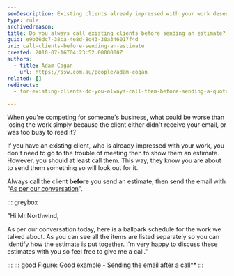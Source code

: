 ```yaml
---
seoDescription: Existing clients already impressed with your work deserve a personalized touch before sending estimates, ensuring they receive and review them promptly.
type: rule
archivedreason:
title: Do you always call existing clients before sending an estimate?
guid: e9b36dc7-38ca-4e8d-8d43-30a346017f4d
uri: call-clients-before-sending-an-estimate
created: 2010-07-16T04:23:52.0000000Z
authors:
  - title: Adam Cogan
    url: https://ssw.com.au/people/adam-cogan
related: []
redirects:
  - for-existing-clients-do-you-always-call-them-before-sending-a-quote

---
```


When you're competing for someone's business, what could be worse than losing the work simply because the client either didn't receive your email, or was too busy to read it?

If you have an existing client, who is already impressed with your work, you don't need to go to the trouble of meeting then to show them an estimate. However, you should at least call them. This way, they know you are about to send them something so will look out for it.

Always call the client **before** you send an estimate, then send the email with "[As per our conversation](/as-per-our-conversation-emails)".

<!--endintro-->

::: greybox

"Hi Mr.Northwind,

As per our conversation today, here is a ballpark schedule for the work we talked about. As you can see all the items are listed separately so you can identify how the estimate is put together. I'm very happy to discuss these estimates with you so feel free to give me a call."

:::
::: good
Figure: Good example - Sending the email after a call**
:::
